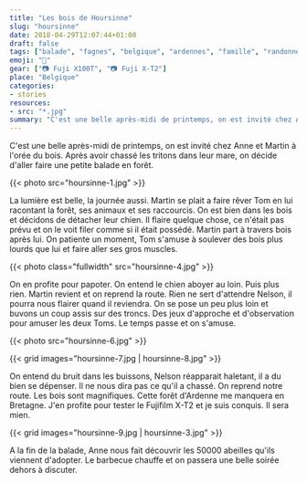 ```yaml
---
title: "Les bois de Hoursinne"
slug: "hoursinne"
date: 2018-04-29T12:07:44+01:00
draft: false
tags: ["balade", "fagnes", "belgique", "ardennes", "famille", "randonnée", "amis", "slow life"]
emoji: "🌲"
gear: ["📷 Fuji X100T", "📷 Fuji X-T2"]
place: "Belgique"
categories:
- stories
resources:
- src: "*.jpg"
summary: "C'est une belle après-midi de printemps, on est invité chez Anne et Martin à l'orée du bois. Après avoir chassé les tritons dans leur mare, on décide d'aller faire une petite balade en forêt."
---
```


C'est une belle après-midi de printemps, on est invité chez Anne et Martin à l'orée du bois. Après avoir chassé les tritons dans leur mare, on décide d'aller faire une petite balade en forêt.

{{< photo src="hoursinne-1.jpg" >}}

La lumière est belle, la journée aussi. Martin se plait a faire rêver Tom en lui racontant la forêt, ses animaux et ses raccourcis. On est bien dans les bois et décidons de détacher leur chien. Il flaire quelque chose, ce n'était pas prévu et on le voit filer comme si il était possédé. Martin part à travers bois après lui. On patiente un moment, Tom s'amuse à soulever des bois plus lourds que lui et faire aller ses gros muscles.

{{< photo class="fullwidth" src="hoursinne-4.jpg" >}}

On  en profite pour papoter. On entend le chien aboyer au loin. Puis plus rien. Martin revient et on reprend la route. Rien ne sert d'attendre Nelson, il pourra nous flairer quand il reviendra. On se pose un peu plus loin et buvons un coup assis sur des troncs. Des jeux d'approche et d'observation pour amuser les deux Toms. Le temps passe et on s'amuse.

{{< photo src="hoursinne-6.jpg" >}}

{{< grid images="hoursinne-7.jpg | hoursinne-8.jpg" >}}

On entend du bruit dans les buissons, Nelson réapparait haletant, il a du bien se dépenser. Il ne nous dira pas ce qu'il a chassé. On reprend notre route. Les bois sont magnifiques. Cette forêt d'Ardenne me manquera en Bretagne. J'en profite pour tester le Fujifilm X-T2 et je suis conquis. Il sera mien.


{{< grid images="hoursinne-9.jpg | hoursinne-3.jpg" >}}

A la fin de la balade, Anne nous fait découvrir les 50000 abeilles qu'ils viennent d'adopter.
Le barbecue chauffe et on passera une belle soirée dehors à discuter.


